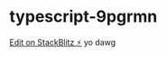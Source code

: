 # typescript-9pgrmn

[Edit on StackBlitz ⚡️](https://stackblitz.com/edit/typescript-9pgrmn) yo dawg
